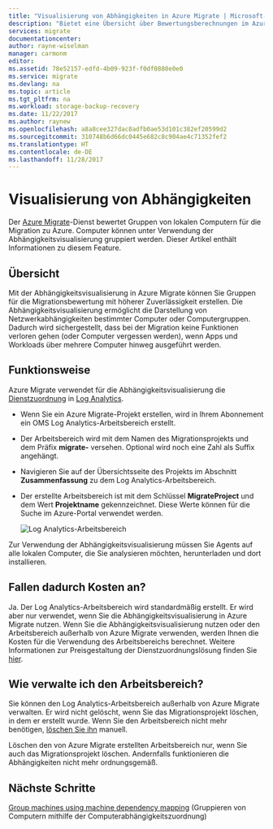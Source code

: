 ```yaml
---
title: "Visualisierung von Abhängigkeiten in Azure Migrate | Microsoft-Dokumentation"
description: "Bietet eine Übersicht über Bewertungsberechnungen im Azure Migrate-Dienst."
services: migrate
documentationcenter: 
author: rayne-wiselman
manager: carmonm
editor: 
ms.assetid: 78e52157-edfd-4b09-923f-f0df0880e0e0
ms.service: migrate
ms.devlang: na
ms.topic: article
ms.tgt_pltfrm: na
ms.workload: storage-backup-recovery
ms.date: 11/22/2017
ms.author: raynew
ms.openlocfilehash: a8a8cee327dac8adfb0ae53d101c382ef20599d2
ms.sourcegitcommit: 310748b6d66dc0445e682c8c904ae4c71352fef2
ms.translationtype: HT
ms.contentlocale: de-DE
ms.lasthandoff: 11/28/2017
---
```

# <a name="dependency-visualization"></a>Visualisierung von Abhängigkeiten

Der [Azure Migrate](migrate-overview.md)-Dienst bewertet Gruppen von lokalen Computern für die Migration zu Azure. Computer können unter Verwendung der Abhängigkeitsvisualisierung gruppiert werden. Dieser Artikel enthält Informationen zu diesem Feature.


## <a name="overview"></a>Übersicht

Mit der Abhängigkeitsvisualisierung in Azure Migrate können Sie Gruppen für die Migrationsbewertung mit höherer Zuverlässigkeit erstellen. Die Abhängigkeitsvisualisierung ermöglicht die Darstellung von Netzwerkabhängigkeiten bestimmter Computer oder Computergruppen. Dadurch wird sichergestellt, dass bei der Migration keine Funktionen verloren gehen (oder Computer vergessen werden), wenn Apps und Workloads über mehrere Computer hinweg ausgeführt werden.  

## <a name="how-does-it-work"></a>Funktionsweise

Azure Migrate verwendet für die Abhängigkeitsvisualisierung die [Dienstzuordnung](../operations-management-suite/operations-management-suite-service-map.md) in [Log Analytics](../log-analytics/log-analytics-overview.md).
- Wenn Sie ein Azure Migrate-Projekt erstellen, wird in Ihrem Abonnement ein OMS Log Analytics-Arbeitsbereich erstellt.
- Der Arbeitsbereich wird mit dem Namen des Migrationsprojekts und dem Präfix **migrate-** versehen. Optional wird noch eine Zahl als Suffix angehängt. 
- Navigieren Sie auf der Übersichtsseite des Projekts im Abschnitt **Zusammenfassung** zu dem Log Analytics-Arbeitsbereich.
- Der erstellte Arbeitsbereich ist mit dem Schlüssel **MigrateProject** und dem Wert **Projektname** gekennzeichnet. Diese Werte können für die Suche im Azure-Portal verwendet werden.  

    ![Log Analytics-Arbeitsbereich](./media/concepts-dependency-visualization/oms-workspace.png)

Zur Verwendung der Abhängigkeitsvisualisierung müssen Sie Agents auf alle lokalen Computer, die Sie analysieren möchten, herunterladen und dort installieren.  

## <a name="do-i-need-to-pay-for-it"></a>Fallen dadurch Kosten an?

Ja. Der Log Analytics-Arbeitsbereich wird standardmäßig erstellt. Er wird aber nur verwendet, wenn Sie die Abhängigkeitsvisualisierung in Azure Migrate nutzen. Wenn Sie die Abhängigkeitsvisualisierung nutzen oder den Arbeitsbereich außerhalb von Azure Migrate verwenden, werden Ihnen die Kosten für die Verwendung des Arbeitsbereichs berechnet.  Weitere Informationen zur Preisgestaltung der Dienstzuordnungslösung finden Sie [hier](https://azure.microsoft.com/pricing/details/insight-analytics/). 

## <a name="how-do-i-manage-the-workspace"></a>Wie verwalte ich den Arbeitsbereich?

Sie können den Log Analytics-Arbeitsbereich außerhalb von Azure Migrate verwalten. Er wird nicht gelöscht, wenn Sie das Migrationsprojekt löschen, in dem er erstellt wurde. Wenn Sie den Arbeitsbereich nicht mehr benötigen, [löschen Sie ihn](../log-analytics/log-analytics-manage-access.md) manuell.

Löschen den von Azure Migrate erstellten Arbeitsbereich nur, wenn Sie auch das Migrationsprojekt löschen. Andernfalls funktionieren die Abhängigkeiten nicht mehr ordnungsgemäß.

## <a name="next-steps"></a>Nächste Schritte

[Group machines using machine dependency mapping](how-to-create-group-machine-dependencies.md) (Gruppieren von Computern mithilfe der Computerabhängigkeitszuordnung)